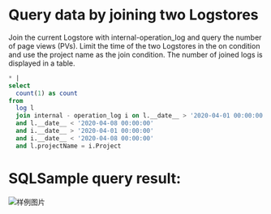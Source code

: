# Query data by joining two Logstores

Join the current Logstore with internal-operation_log and query the number of page views (PVs). Limit the time of the two Logstores in the on condition and use the project name as the join condition.
The number of joined logs is displayed in a table.

```SQL
* |
select
  count(1) as count
from
  log l
  join internal - operation_log i on l.__date__ > '2020-04-01 00:00:00'
  and l.__date__ < '2020-04-08 00:00:00'
  and i.__date__ > '2020-04-01 00:00:00'
  and i.__date__ < '2020-04-08 00:00:00'
  and l.projectName = i.Project
```

# SQLSample query result:

![样例图片](http://slsconsole.oss-cn-hangzhou.aliyuncs.com/sql_sample/join%E5%87%BD%E6%95%B01586247627.png)
